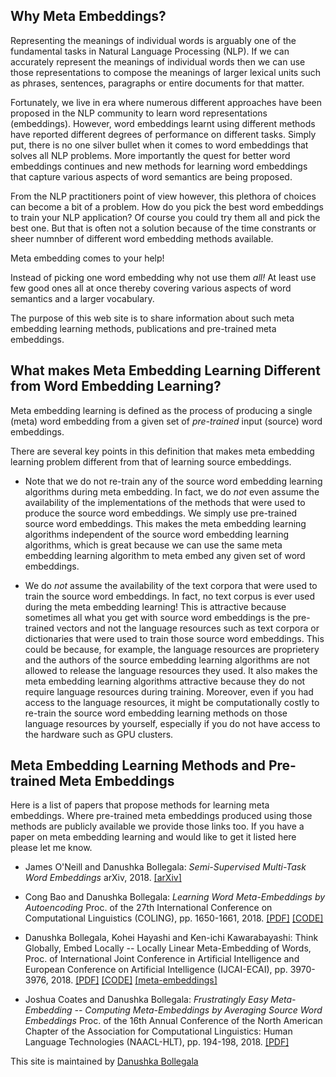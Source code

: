 ## Why Meta Embeddings?

Representing the meanings of individual words is arguably one of the fundamental tasks in Natural Language Processing (NLP).
If we can accurately represent the meanings of individual words then we can use those representations to compose the meanings
of larger lexical units such as phrases, sentences, paragraphs or entire documents for that matter.

Fortunately, we live in era where numerous different approaches have been proposed in the NLP community to learn word representations (embeddings).
However, word embeddings learnt using different methods have reported different degrees of performance on different tasks.
Simply put, there is no one silver bullet when it comes to word embeddings that solves all NLP problems.
More importantly the quest for better word embeddings continues and new methods for learning word embeddings that capture various aspects
of word semantics are being proposed.

From the NLP practitioners point of view however, this plethora of choices can become a bit of a problem.
How do you pick the best word embeddings to train your NLP application? 
Of course you could try them all and pick the best one. But that is often not a solution because of the time constrants
or sheer numnber of different word embedding methods available. 

Meta embedding comes to your help!

Instead of picking one word embedding why not use them *all!*
At least use few good ones all at once thereby covering various aspects of word semantics and a larger vocabulary. 

The purpose of this web site is to share information about such meta embedding learning methods, publications and pre-trained meta embeddings.

## What makes Meta Embedding Learning Different from Word Embedding Learning?

Meta embedding learning is defined as the process of producing a single (meta) word embedding from a given set of *pre-trained* input (source) word embeddings.

There are several key points in this definition that makes meta embedding learning problem different from that of learning source embeddings.

* Note that we do not re-train any of the source word embedding learning algorithms during meta embedding. In fact, we do *not* even assume the availability of the implementations of the methods that were used to produce the source word embeddings. We simply use pre-trained source word embeddings. This makes the meta embedding learning algorithms independent of the source word embedding learning algorithms, which is great because we can use the same meta embedding learning algorithm to meta embed any given set of word embeddings.

* We do *not* assume the availability of the text corpora that were used to train the source word embeddings. In fact, no text corpus is ever used during the meta embedding learning! This is attractive because sometimes all what you get with source word embeddings is the pre-trained vectors and not the language resources such as text corpora or dictionaries that were used to train those source word embeddings. This could be because, for example, the language resources are proprietery and the authors of the source embedding learning algorithms are not allowed to release the language resources they used. It also makes the meta embedding learning algorithms attractive because they do not require language resources during training. Moreover, even if you had access to the language resources, it might be computationally costly to re-train the source word embedding learning methods on those language resources by yourself, especially if you do not have access to the hardware such as GPU clusters.

## Meta Embedding Learning Methods and Pre-trained Meta Embeddings

Here is a list of papers that propose methods for learning meta embeddings. Where pre-trained meta embeddings produced using those methods are publicly available we provide those links too. If you have a paper on meta embedding learning and would like to get it listed here please let me know.

* James O'Neill and Danushka Bollegala: *Semi-Supervised Multi-Task Word Embeddings* arXiv, 2018. [[arXiv]](https://arxiv.org/abs/1809.05886)

* Cong Bao and Danushka Bollegala: *Learning Word Meta-Embeddings by Autoencoding* Proc. of the 27th International Conference on Computational Linguistics (COLING), pp. 1650-1661, 2018. [[PDF]](http://danushka.net/papers/aeme.pdf) [[CODE]](https://github.com/LivNLP/AEME)

* Danushka Bollegala, Kohei Hayashi and Ken-ichi Kawarabayashi: Think Globally, Embed Locally -- Locally Linear Meta-Embedding of Words, Proc. of International Joint Conference in Artificial Intelligence and European Conference on Artificial Intelligence (IJCAI-ECAI), pp. 3970-3976, 2018. [[PDF]](https://www.ijcai.org/proceedings/2018/0552.pdf) [[CODE]](https://github.com/LivNLP/LLE-MetaEmbed) [[meta-embeddings]](https://www.dropbox.com/s/xykbg65l3ir3rcj/glove%2Bsg%2BME.zip?dl=0)

* Joshua Coates and Danushka Bollegala: *Frustratingly Easy Meta-Embedding -- Computing Meta-Embeddings by Averaging Source Word Embeddings* Proc. of the 16th Annual Conference of the North American Chapter of the Association for Computational Linguistics: Human Language Technologies (NAACL-HLT), pp. 194-198, 2018. [[PDF]](http://aclweb.org/anthology/N18-2031)

This site is maintained by <a href="https://danushka.net">Danushka Bollegala</a>

